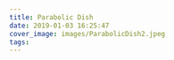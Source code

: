 ```yaml
---
title: Parabolic Dish
date: 2019-01-03 16:25:47
cover_image: images/ParabolicDish2.jpeg
tags:
---
```

